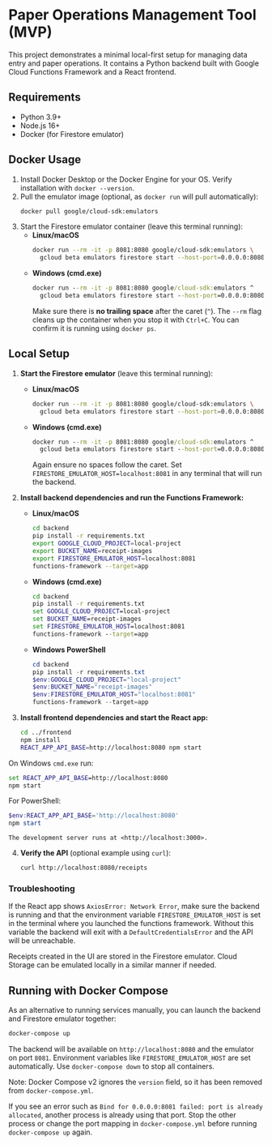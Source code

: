 # Paper Operations Management Tool (MVP)

This project demonstrates a minimal local-first setup for managing data entry and paper operations. It contains a Python backend built with Google Cloud Functions Framework and a React frontend.

## Requirements
- Python 3.9+
- Node.js 16+
- Docker (for Firestore emulator)

## Docker Usage

1. Install Docker Desktop or the Docker Engine for your OS.
   Verify installation with `docker --version`.
2. Pull the emulator image (optional, as `docker run` will pull automatically):
   ```bash
   docker pull google/cloud-sdk:emulators
   ```
3. Start the Firestore emulator container (leave this terminal running):
   - **Linux/macOS**
     ```bash
     docker run --rm -it -p 8081:8080 google/cloud-sdk:emulators \
       gcloud beta emulators firestore start --host-port=0.0.0.0:8080
     ```
   - **Windows (cmd.exe)**
     ```cmd
     docker run --rm -it -p 8081:8080 google/cloud-sdk:emulators ^
       gcloud beta emulators firestore start --host-port=0.0.0.0:8080
     ```
     Make sure there is **no trailing space** after the caret (`^`).
   The `--rm` flag cleans up the container when you stop it with `Ctrl+C`.
   You can confirm it is running using `docker ps`.

## Local Setup

1. **Start the Firestore emulator** (leave this terminal running):
    - **Linux/macOS**
      ```bash
      docker run --rm -it -p 8081:8080 google/cloud-sdk:emulators \
        gcloud beta emulators firestore start --host-port=0.0.0.0:8080
      ```
    - **Windows (cmd.exe)**
      ```cmd
      docker run --rm -it -p 8081:8080 google/cloud-sdk:emulators ^
        gcloud beta emulators firestore start --host-port=0.0.0.0:8080
      ```
      Again ensure no spaces follow the caret.
    Set `FIRESTORE_EMULATOR_HOST=localhost:8081` in any terminal that will run the backend.

2. **Install backend dependencies and run the Functions Framework:**
    - **Linux/macOS**
      ```bash
      cd backend
      pip install -r requirements.txt
      export GOOGLE_CLOUD_PROJECT=local-project
      export BUCKET_NAME=receipt-images
      export FIRESTORE_EMULATOR_HOST=localhost:8081
      functions-framework --target=app
      ```

    - **Windows (cmd.exe)**
      ```cmd
      cd backend
      pip install -r requirements.txt
      set GOOGLE_CLOUD_PROJECT=local-project
      set BUCKET_NAME=receipt-images
      set FIRESTORE_EMULATOR_HOST=localhost:8081
      functions-framework --target=app
      ```

    - **Windows PowerShell**
      ```powershell
      cd backend
      pip install -r requirements.txt
      $env:GOOGLE_CLOUD_PROJECT="local-project"
      $env:BUCKET_NAME="receipt-images"
      $env:FIRESTORE_EMULATOR_HOST="localhost:8081"
      functions-framework --target=app
      ```

3. **Install frontend dependencies and start the React app:**
    ```bash
    cd ../frontend
    npm install
    REACT_APP_API_BASE=http://localhost:8080 npm start
    ```

On Windows `cmd.exe` run:
```cmd
set REACT_APP_API_BASE=http://localhost:8080
npm start
```
For PowerShell:
```powershell
$env:REACT_APP_API_BASE='http://localhost:8080'
npm start
```
    The development server runs at <http://localhost:3000>.

4. **Verify the API** (optional example using `curl`):
    ```bash
   curl http://localhost:8080/receipts
    ```

### Troubleshooting

If the React app shows `AxiosError: Network Error`, make sure the backend is
running and that the environment variable `FIRESTORE_EMULATOR_HOST` is set in the
terminal where you launched the functions framework. Without this variable the
backend will exit with a `DefaultCredentialsError` and the API will be
unreachable.

Receipts created in the UI are stored in the Firestore emulator. Cloud Storage can be emulated locally in a similar manner if needed.

## Running with Docker Compose

As an alternative to running services manually, you can launch the backend and Firestore emulator together:

```bash
docker-compose up
```

The backend will be available on `http://localhost:8080` and the emulator on port `8081`. Environment variables like `FIRESTORE_EMULATOR_HOST` are set automatically. Use `docker-compose down` to stop all containers.

Note: Docker Compose v2 ignores the `version` field, so it has been removed from `docker-compose.yml`.

If you see an error such as `Bind for 0.0.0.0:8081 failed: port is already allocated`, another process is already using that port. Stop the other process or change the port mapping in `docker-compose.yml` before running `docker-compose up` again.
